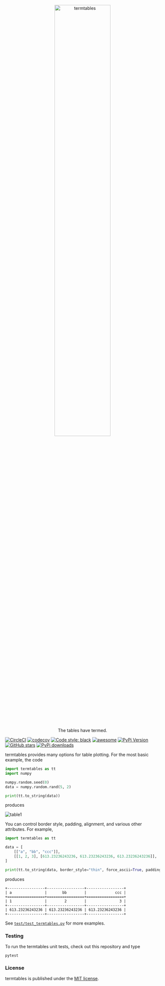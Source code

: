 <p align="center">
  <a href="https://github.com/nschloe/termtables"><img alt="termtables" src="https://nschloe.github.io/termtables/termtables.svg" width="60%"></a>
  <p align="center">The tables have termed.</p>
</p>

[![CircleCI](https://img.shields.io/circleci/project/github/nschloe/termtables/master.svg?style=flat-square)](https://circleci.com/gh/nschloe/termtables/tree/master)
[![codecov](https://img.shields.io/codecov/c/github/nschloe/termtables.svg?style=flat-square)](https://codecov.io/gh/nschloe/termtables)
[![Code style: black](https://img.shields.io/badge/code%20style-black-000000.svg?style=flat-square)](https://github.com/ambv/black)
[![awesome](https://img.shields.io/badge/awesome-yes-8209ba.svg?style=flat-square)](https://github.com/nschloe/termtables)
[![PyPi Version](https://img.shields.io/pypi/v/termtables.svg?style=flat-square)](https://pypi.org/project/termtables)
[![GitHub stars](https://img.shields.io/github/stars/nschloe/termtables.svg?logo=github&label=Stars&logoColor=white&style=flat-square)](https://github.com/nschloe/termtables)
[![PyPi downloads](https://img.shields.io/pypi/dd/termtables.svg?style=flat-square)](https://pypistats.org/packages/termtables)

termtables provides many options for table plotting. For the most basic example, the
code
```python
import termtables as tt
import numpy

numpy.random.seed(0)
data = numpy.random.rand(5, 2)

print(tt.to_string(data))
```
produces

![table1](https://nschloe.github.io/termtables/table1.png)

You can control border style, padding, alignment, and various other attributes. For
example,
```python
import termtables as tt

data = [
    [["a", "bb", "ccc"]],
    [[1, 2, 3], [613.23236243236, 613.23236243236, 613.23236243236]],
]

print(tt.to_string(data, border_style="thin", force_ascii=True, padding=(0, 1), alignment="lcr"))
```
produces
```
+-----------------+-----------------+-----------------+
| a               |       bb        |             ccc |
+=================+=================+=================+
| 1               |        2        |               3 |
+-----------------+-----------------+-----------------+
| 613.23236243236 | 613.23236243236 | 613.23236243236 |
+-----------------+-----------------+-----------------+
```
See
[`test/test_termtables.py`](https://github.com/nschloe/termtables/blob/master/test/test_termtables.py)
for more examples.


### Testing

To run the termtables unit tests, check out this repository and type
```
pytest
```

### License

termtables is published under the [MIT license](https://en.wikipedia.org/wiki/MIT_License).

